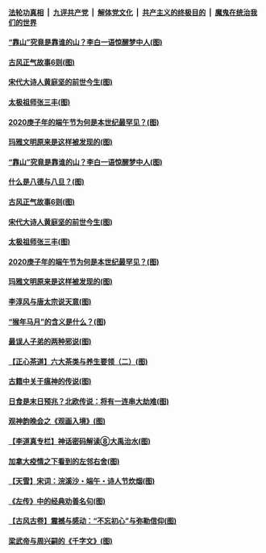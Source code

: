 ####  [法轮功真相](../../../../basic/blob/master/README.md?t=06261802) &nbsp;|&nbsp; [九评共产党](../../../../9ping.md/blob/master/README.md?t=06261802) &nbsp;|&nbsp; [解体党文化](../../../../jtdwh.md/blob/master/README.md?t=06261802)  &nbsp;|&nbsp; [共产主义的终极目的](../../../../gczydzjmd.md/blob/master/README.md?t=06261802) &nbsp;|&nbsp; [魔鬼在统治我们的世界](../../../../mgztzwmdsj.md/blob/master/README.md?t=06261802) 

#### [“靠山”究竟是靠谁的山？李白一语惊醒梦中人(图)](../pages/p7/937659.md?t=06261802) 

#### [古风正气故事6则(图)](../pages/p7/936931.md?t=06261802) 

#### [宋代大诗人黄庭坚的前世今生(图)](../pages/p7/937617.md?t=06261802) 

#### [太极祖师张三丰(图)](../pages/p7/937351.md?t=06261802) 

#### [2020庚子年的端午节为何是本世纪最罕见？(图)](../pages/p7/937552.md?t=06261802) 

#### [玛雅文明原来是这样被发现的(图)](../pages/p7/937511.md?t=06261802) 

#### [“靠山”究竟是靠谁的山？李白一语惊醒梦中人(图)](../pages/p7/937659.md?t=06261802) 

#### [什么是八德与八旦？(图)](../pages/p7/937355.md?t=06261802) 

#### [古风正气故事6则(图)](../pages/p7/936931.md?t=06261802) 

#### [宋代大诗人黄庭坚的前世今生(图)](../pages/p7/937617.md?t=06261802) 

#### [太极祖师张三丰(图)](../pages/p7/937351.md?t=06261802) 

#### [2020庚子年的端午节为何是本世纪最罕见？(图)](../pages/p7/937552.md?t=06261802) 

#### [玛雅文明原来是这样被发现的(图)](../pages/p7/937511.md?t=06261802) 

#### [李淳风与唐太宗说天意(图)](../pages/p7/937350.md?t=06261802) 

#### [“猴年马月”的含义是什么？(图)](../pages/p7/937346.md?t=06261802) 

#### [最误人子弟的两种邪说(图)](../pages/p7/937431.md?t=06261802) 

#### [【正心茶道】六大茶类与养生要领（二）(图)](../pages/p7/936912.md?t=06261802) 

#### [古籍中关于瘟神的传说(图)](../pages/p7/937430.md?t=06261802) 

#### [日食是末日预兆？北欧传说：将有一连串大劫难(图)](../pages/p7/936700.md?t=06261802) 

#### [观神韵晚会之《观画入境》(图)](../pages/p7/935454.md?t=06261802) 

#### [【李道真专栏】神话密码解读⑧大禹治水(图)](../pages/p7/937066.md?t=06261802) 

#### [加拿大疫情之下看到的左邻右舍(图)](../pages/p7/937068.md?t=06261802) 

#### [【天雪】宋词：浣溪沙・端午・诗人节炊烟(图)](../pages/p7/937130.md?t=06261802) 

#### [《左传》中的经典劝善名句(图)](../pages/p7/936916.md?t=06261802) 

#### [【古风古卷】震撼与感动：“不忘初心”与弥勒信仰(图)](../pages/p7/937137.md?t=06261802) 

#### [梁武帝与周兴嗣的《千字文》(图)](../pages/p7/936914.md?t=06261802) 

